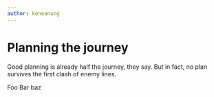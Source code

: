 ```yaml
---
author: keneanung
---
```

# Planning the journey #

Good planning is already half the journey, they say. But in fact, no plan survives the first clash of enemy lines.

<!--truncate-->

Foo Bar baz
